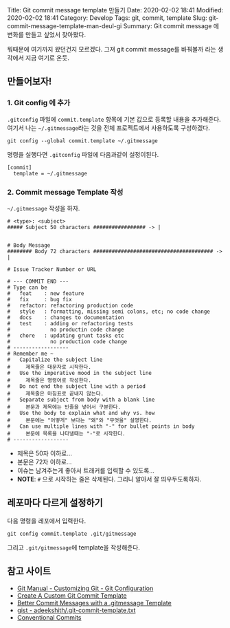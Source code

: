 Title: Git commit message template 만들기
Date: 2020-02-02 18:41
Modified: 2020-02-02 18:41
Category: Develop
Tags: git, commit, template
Slug: git-commit-message-template-man-deul-gi
Summary: Git commit message 에 변화를 만들고 싶었서 찾아봤다.

뭐때문에 여기까지 왔던건지 모르겠다.
그져 git commit message를 바꿔볼까 라는 생각에서 지금 여기로 온듯.

## 만들어보자!

### 1. Git config 에 추가

`.gitconfig` 파일에 `commit.template` 항목에 기본 값으로 등록할 내용을 추가해준다.
여기서 나는 `~/.gitmessage`라는 것을 전체 프로젝트에서 사용하도록 구성하겠다.

```
git config --global commit.template ~/.gitmessage
```

명령을 실행다면 `.gitconfig` 파일에 다음과같이 설정이된다.

```
[commit]
  template = ~/.gitmessage
```

### 2. Commit message Template 작성

`~/.gitmessage` 작성을 하자.

```
# <type>: <subject>
##### Subject 50 characters ################# -> |


# Body Message
######## Body 72 characters ####################################### -> |

# Issue Tracker Number or URL

# --- COMMIT END ---
# Type can be
#   feat    : new feature
#   fix     : bug fix
#   refactor: refactoring production code
#   style   : formatting, missing semi colons, etc; no code change
#   docs    : changes to documentation
#   test    : adding or refactoring tests
#             no productin code change
#   chore   : updating grunt tasks etc
#             no production code change
# ------------------
# Remember me ~
#   Capitalize the subject line
#     제목줄은 대문자로 시작한다.
#   Use the imperative mood in the subject line
#     제목줄은 명령어로 작성한다.
#   Do not end the subject line with a period
#     제목줄은 마침표로 끝내지 않는다.
#   Separate subject from body with a blank line
#     본문과 제목에는 빈줄을 넣어서 구분한다.
#   Use the body to explain what and why vs. how
#     본문에는 "어떻게" 보다는 "왜"와 "무엇을" 설명한다.
#   Can use multiple lines with "-" for bullet points in body
#     본문에 목록을 나타낼때는 "-"로 시작한다.
# ------------------
```

- 제목은 50자 이하로...
- 본문은 72자 이하로...
- 이슈는 남겨주는게 좋아서 트래커를 입력할 수 있도록...
- **NOTE**: `#` 으로 시작하는 줄은 삭제된다. 그리니 알아서 잘 띄우두도록하자.

## 레포마다 다르게 설정하기

다음 명령을 레포에서 입력한다.

```
git config commit.template .git/gitmessage
```

그리고 `.git/gitmessage`에 template을 작성해준다.

## 참고 사이트

- [Git Manual - Customizing Git - Git Configuration](https://git-scm.com/book/en/v2/Customizing-Git-Git-Configuration)
- [Create A Custom Git Commit Template](https://medium.com/@alex.wasik/create-a-custom-git-commit-template-84468232a459)
- [Better Commit Messages with a .gitmessage Template](https://thoughtbot.com/blog/better-commit-messages-with-a-gitmessage-template)
- [gist - adeekshith/.git-commit-template.txt](https://gist.github.com/adeekshith/cd4c95a064977cdc6c50)
- [Conventional Commits](https://www.conventionalcommits.org/ko/v1.0.0-beta.4/)
